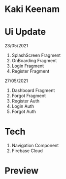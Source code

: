 # Kaki Keenam

# Ui Update
23/05/2021
1. SplashScreen Fragment
2. OnBoarding Fragment
3. Login Fragment
4. Register Fragment

27/05/2021
1. Dashboard Fragment
2. Forgot Fragment
3. Register Auth
4. Login Auth
5. Forgot Auth

# Tech
1. Navigation Component
2. Firebase Cloud

# Preview

